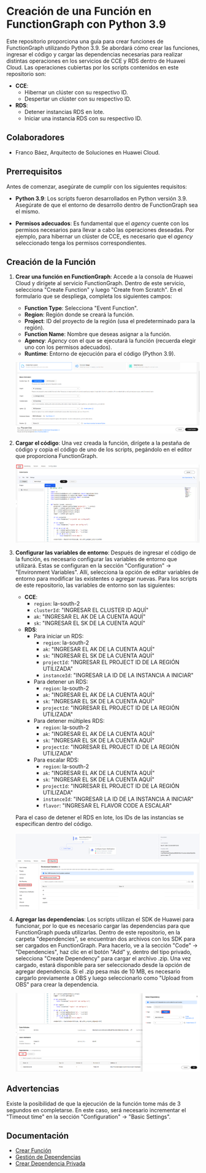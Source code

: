 # Creación de una Función en FunctionGraph con Python 3.9

Este repositorio proporciona una guía para crear funciones de FunctionGraph utilizando Python 3.9. Se abordará cómo crear las funciones, ingresar el código y cargar las dependencias necesarias para realizar distintas operaciones en los servicios de CCE y RDS dentro de Huawei Cloud. Las operaciones cubiertas por los scripts contenidos en este repositorio son:

- **CCE**:
  - Hibernar un clúster con su respectivo ID.
  - Despertar un clúster con su respectivo ID.
- **RDS**:
  - Detener instancias RDS en lote.
  - Iniciar una instancia RDS con su respectivo ID.

## Colaboradores

- Franco Báez, Arquitecto de Soluciones en Huawei Cloud.

## Prerrequisitos

Antes de comenzar, asegúrate de cumplir con los siguientes requisitos:

- **Python 3.9**: Los scripts fueron desarrollados en Python versión 3.9. Asegúrate de que el entorno de desarrollo dentro de FunctionGraph sea el mismo.

- **Permisos adecuados**: Es fundamental que el *agency* cuente con los permisos necesarios para llevar a cabo las operaciones deseadas. Por ejemplo, para hibernar un clúster de CCE, es necesario que el *agency* seleccionado tenga los permisos correspondientes.

## Creación de la Función

1. **Crear una función en FunctionGraph**: Accede a la consola de Huawei Cloud y dirígete al servicio FunctionGraph. Dentro de este servicio, selecciona "Create Function" y luego "Create from Scratch". En el formulario que se despliega, completa los siguientes campos:
   - **Function Type**: Selecciona "Event Function".
   - **Region**: Región donde se creará la función.
   - **Project**: ID del proyecto de la región (usa el predeterminado para la región).
   - **Function Name**: Nombre que deseas asignar a la función.
   - **Agency**: *Agency* con el que se ejecutará la función (recuerda elegir uno con los permisos adecuados).
   - **Runtime**: Entorno de ejecución para el código (Python 3.9).

   ![Creación de Función](/images/CreateFunction.png)

2. **Cargar el código**: Una vez creada la función, dirígete a la pestaña de código y copia el código de uno de los scripts, pegándolo en el editor que proporciona FunctionGraph.

   ![Pegar Código de la Función](/images/PasteFunction.png)

3. **Configurar las variables de entorno**: Después de ingresar el código de la función, es necesario configurar las variables de entorno que utilizará. Estas se configuran en la sección "Configuration" -> "Environment Variables". Allí, selecciona la opción de editar variables de entorno para modificar las existentes o agregar nuevas. Para los scripts de este repositorio, las variables de entorno son las siguientes:

   - **CCE**:
     - `region`: la-south-2
     - `clusterId`: "INGRESAR EL CLUSTER ID AQUÍ"
     - `ak`: "INGRESAR EL AK DE LA CUENTA AQUÍ"
     - `sk`: "INGRESAR EL SK DE LA CUENTA AQUÍ"
   - **RDS**:
     - Para iniciar un RDS:
       - `region`: la-south-2
       - `ak`: "INGRESAR EL AK DE LA CUENTA AQUÍ"
       - `sk`: "INGRESAR EL SK DE LA CUENTA AQUÍ"
       - `projectId`: "INGRESAR EL PROJECT ID DE LA REGIÓN UTILIZADA"
       - `instanceId`: "INGRESAR LA ID DE LA INSTANCIA A INICIAR"
     - Para detener un RDS:
       - `region`: la-south-2
       - `ak`: "INGRESAR EL AK DE LA CUENTA AQUÍ"
       - `sk`: "INGRESAR EL SK DE LA CUENTA AQUÍ"
       - `projectId`: "INGRESAR EL PROJECT ID DE LA REGIÓN UTILIZADA"
     - Para detener múltiples RDS:
       - `region`: la-south-2
       - `ak`: "INGRESAR EL AK DE LA CUENTA AQUÍ"
       - `sk`: "INGRESAR EL SK DE LA CUENTA AQUÍ"
       - `projectId`: "INGRESAR EL PROJECT ID DE LA REGIÓN UTILIZADA"
     - Para escalar RDS:
       - `region`: la-south-2
       - `ak`: "INGRESAR EL AK DE LA CUENTA AQUÍ"
       - `sk`: "INGRESAR EL SK DE LA CUENTA AQUÍ"
       - `projectId`: "INGRESAR EL PROJECT ID DE LA REGIÓN UTILIZADA"
       - `instanceId`: "INGRESAR LA ID DE LA INSTANCIA A INICIAR"
       - `flavor`: "INGRESAR EL FLAVOR CODE A ESCALAR"

   Para el caso de detener el RDS en lote, los IDs de las instancias se especifican dentro del código.

   ![Variables de Entorno](/images/EnvironmentVariables.png)

4. **Agregar las dependencias**: Los scripts utilizan el SDK de Huawei para funcionar, por lo que es necesario cargar las dependencias para que FunctionGraph pueda utilizarlas. Dentro de este repositorio, en la carpeta "dependencies", se encuentran dos archivos con los SDK para ser cargados en FunctionGraph. Para hacerlo, ve a la sección "Code" -> "Dependencies", haz clic en el botón "Add" y, dentro del tipo privado, selecciona "Create Dependency" para cargar el archivo .zip. Una vez cargado, estará disponible para ser seleccionado desde la opción de agregar dependencia. Si el .zip pesa más de 10 MB, es necesario cargarlo previamente a OBS y luego seleccionarlo como "Upload from OBS" para crear la dependencia.

   ![Agregar Dependencias](/images/AddDependencies.png)

## Advertencias

Existe la posibilidad de que la ejecución de la función tome más de 3 segundos en completarse. En este caso, será necesario incrementar el "Timeout time" en la sección "Configuration" -> "Basic Settings".

## Documentación

- [Crear Función](https://support.huaweicloud.com/intl/es-us/usermanual-functiongraph/functiongraph_01_1441.html)
- [Gestión de Dependencias](https://support.huaweicloud.com/intl/es-us/usermanual-functiongraph/functiongraph_01_0391.html)
- [Crear Dependencia Privada](https://support.huaweicloud.com/intl/en-us/devg-functiongraph/functiongraph_02_0616.html)
